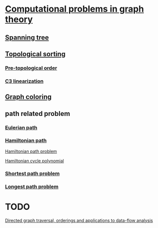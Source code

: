 

# [Computational problems in graph theory](https://en.wikipedia.org/wiki/Category:Computational_problems_in_graph_theory)

## [Spanning tree](https://en.wikipedia.org/wiki/Spanning_tree)





## [Topological sorting](https://en.wikipedia.org/wiki/Topological_sorting)

### [Pre-topological order](https://en.wikipedia.org/wiki/Pre-topological_order)



### [C3 linearization](https://en.wikipedia.org/wiki/C3_linearization)



## [Graph coloring](https://en.wikipedia.org/wiki/Graph_coloring)





## path related problem

### [Eulerian path](https://en.wikipedia.org/wiki/Eulerian_path)



### [Hamiltonian path](https://en.wikipedia.org/wiki/Hamiltonian_path)

[Hamiltonian path problem](https://en.wikipedia.org/wiki/Hamiltonian_path_problem)

[Hamiltonian cycle polynomial](https://en.wikipedia.org/wiki/Hamiltonian_cycle_polynomial)



### [Shortest path problem](https://en.wikipedia.org/wiki/Shortest_path_problem)



### [Longest path problem](https://en.wikipedia.org/wiki/Longest_path_problem)



# TODO

[Directed graph traversal, orderings and applications to data-flow analysis](https://eli.thegreenplace.net/2015/directed-graph-traversal-orderings-and-applications-to-data-flow-analysis/)

